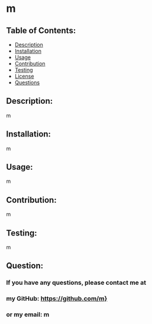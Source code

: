 
  # m 
  ## 
  ### 

  ## Table of Contents:
  - [Description](#description)
  - [Installation](#installation)
  - [Usage](#usage)
  - [Contribution](#contribution)
  - [Testing](#testing)
  - [License](#license)
  - [Questions](#questions)

  ## Description:
  m
  ## Installation:
  m
  ## Usage:
  m
  ## Contribution:
  m
  ## Testing:
  m

  

  ## Question:
  ### If you have any questions, please contact me at
  ### my GitHub: https://github.com/m}
  ### or my email: m